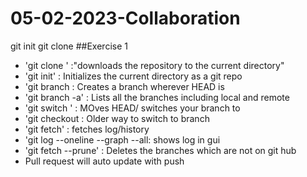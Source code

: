# 05-02-2023-Collaboration
git init
git clone
##Exercise 1
- 'git clone <URL>' :"downloads the repository to the current directory"
- 'git init' : Initializes the current directory as a git repo
- 'git branch <NAME> : Creates a branch wherever HEAD is
- 'git branch -a' : Lists all the branches including local and remote
- 'git switch <NAME>' : MOves HEAD/ switches your branch to <NAME>
- 'git checkout <NAME> : Older way to switch to <NAME> branch
- 'git fetch' : fetches log/history
- 'git log --oneline --graph --all: shows log in gui
- 'git fetch --prune' : Deletes the branches which are not on git hub
- Pull request will auto update with push

